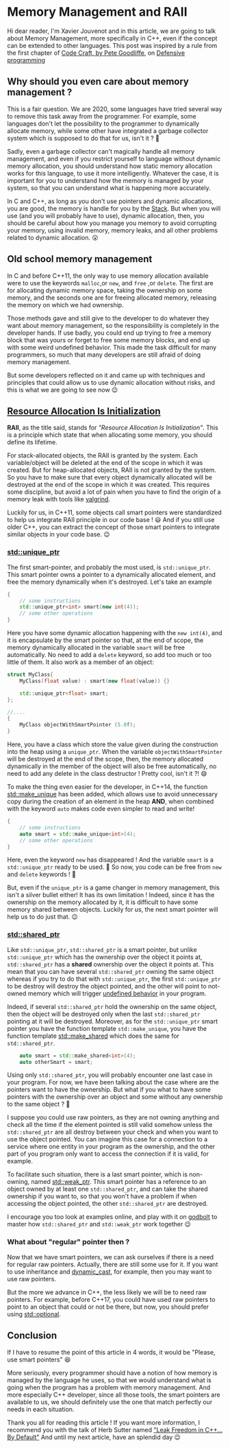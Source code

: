 # Memory Management and RAII

Hi dear reader, I'm Xavier Jouvenot and in this article, we are going to talk about Memory Management, more specifically in C++, even if the concept can be extended to other languages. This post was inspired by a rule from the first chapter of [Code Craft, by Pete Goodliffe](https://amzn.to/2ZrTaHQ), on [Defensive programming](https://10xlearner.com/2020/01/06/defensive-programming-code-craft/)

## Why should you even care about memory management ?

This is a fair question.
We are 2020, some languages have tried several way to remove this task away from the programmer. For example, some languages don't let the possibility to the programmer to dynamically allocate memory, while some other have integrated a garbage collector system which is supposed to do that for us, isn't it ? 🤔

Sadly, even a garbage collector can't magically handle all memory management, and even if you restrict yourself to language without dynamic memory allocation, you should understand how static memory allocation works for this language, to use it more intelligently. Whatever the case, it is important for you to understand how the memory is managed by your system, so that you can understand what is happening more accurately.

In C and C++, as long as you don't use pointers and dynamic allocations, you are good, the memory is handle for you by the [Stack](https://en.wikipedia.org/wiki/Stack-based_memory_allocation). But when you will use (and you will probably have to use), dynamic allocation, then, you should be careful about how you manage you memory to avoid corrupting your memory, using invalid memory, memory leaks, and all other problems related to dynamic allocation. 😮

## Old school memory management

In C and before C++11, the only way to use memory allocation available were to use the keywords `malloc`,or `new`, and `free` ,or `delete`.
The first are for allocating dynamic memory space, taking the ownership on some memory, and the seconds one are for freeing allocated memory, releasing the memory on which we had ownership.

Those methods gave and still give to the developer to do whatever they want about memory management, so the responsibility is completely in the developer hands. If use badly, you could end up trying to free a memory block that was yours or forget to free some memory blocks, and end up with some weird undefined behavior. This made the task difficult for many programmers, so much that many developers are still afraid of doing memory management.

But some developers reflected on it and came up with techniques and principles that could allow us to use dynamic allocation without risks, and this is what we are going to see now 😉

## [Resource Allocation Is Initialization](https://en.wikipedia.org/wiki/Resource_acquisition_is_initialization)

**RAII**, as the title said, stands for *"Resource Allocation Is Initialization"*.
This is a principle which state that when allocating some memory, you should define its lifetime.

For stack-allocated objects, the RAII is granted by the system.
Each variable/object will be deleted at the end of the scope in which it was created.
But for heap-allocated objects, RAII is not granted by the system.
So you have to make sure that every object dynamically allocated will be destroyed at the end of the scope in which it was created.
This requires some discipline, but avoid a lot of pain when you have to find the origin of a memory leak with tools like [valgrind](https://valgrind.org/).

Luckily for us, in C++11, some objects call smart pointers were standardized to help us integrate RAII principle in our code base ! 😃
And if you still use older C++, you can extract the concept of those smart pointers to integrate similar objects in your code base. 😉

### [std::unique_ptr](https://en.cppreference.com/w/cpp/memory/unique_ptr)

The first smart-pointer, and probably the most used, is `std::unique_ptr`.
This smart pointer owns a pointer to a dynamically allocated element, and free the memory dynamically when it's destroyed.
Let's take an example

```c++
{
    // some instructions
    std::unique_ptr<int> smart(new int(4));
    // some other operations
}
```

Here you have some dynamic allocation happening with the `new int(4)`, and it is encapsulate by the smart pointer so that, at the end of scope, the memory dynamically allocated in the variable `smart` will be free automatically. No need to add a `delete` keyword, so add too much or too little of them.
It also work as a member of an object:

```c++
struct MyClass{
    MyClass(float value) : smart(new float(value)) {}

    std::unique_ptr<float> smart;
};

//....
{
    MyClass objectWithSmartPointer (5.0f);
}
```

Here, you have a class which store the value given during the construction into the heap using a `unique_ptr`.
When the variable `objectWithSmartPointer` will be destroyed at the end of the scope, then, the memory allocated dynamically in the member of the object will also be free automatically, no need to add any delete in the class destructor ! Pretty cool, isn't it ?! 😄

To make the thing even easier for the developer, in C++14, the function [std::make_unique](https://en.cppreference.com/w/cpp/memory/unique_ptr/make_unique) has been added, which allows use to avoid unnecessary copy during the creation of an element in the heap **AND**, when combined with the keyword `auto` makes code even simpler to read and write!

```c++
{
    // some instructions
    auto smart = std::make_unique<int>(4);
    // some other operations
}
```

Here, even the keyword `new` has disappeared ! And the variable `smart` is a `std::unique_ptr` ready to be used. 🙂
So now, you code can be free from `new` and `delete` keywords ! 🍾

But, even if the `unique_ptr` is a game changer in memory management, this isn't a silver bullet either! It has its own limitation !
Indeed, since it has the ownership on the memory allocated by it, it is difficult to have some memory shared between objects. Luckily for us, the next smart pointer will help us to do just that. 😉

### [std::shared_ptr](https://en.cppreference.com/w/cpp/memory/shared_ptr)

Like `std::unique_ptr`, `std::shared_ptr` is a smart pointer, but unlike `std::unique_ptr` which has the ownership over the object it points at, `std::shared_ptr` has a **shared** ownership over the object it points at.
This mean that you can have several `std::shared_ptr` owning the same object whereas if you try to do that with `std::unique_ptr`, the first `std::unique_ptr` to be destroy will destroy the object pointed, and the other will point to not-owned memory which will trigger [undefined behavior](https://en.cppreference.com/w/cpp/language/ub) in your program.

Indeed, if several `std::shared_ptr` hold the ownership on the same object, then the object will be destroyed only when the last `std::shared_ptr` pointing at it will be destroyed.
Moreover, as for the `std::unique_ptr` smart pointer you have the function template `std::make_unique`, you have the function template [std::make_shared](https://en.cppreference.com/w/cpp/memory/shared_ptr/make_shared) which does the same for `std::shared_ptr`.

```c++
    auto smart = std::make_shared<int>(4);
    auto otherSmart = smart;
```

Using only `std::shared_ptr`, you will probably encounter one last case in your program.
For now, we have been talking about the case where are the pointers want to have the ownership.
But what if you what to have some pointers with the ownership over an object and some without any ownership to the same object ? 🤔

I suppose you could use raw pointers, as they are not owning anything and check all the time if the element pointed is still valid somehow unless the `std::shared_ptr` are all destroy between your check and when you want to use the object pointed. You can imagine this case for a connection to a service where one entity in your program as the ownership, and the other part of you program only want to access the connection if it is valid, for example.

To facilitate such situation, there is a last smart pointer, which is non-owning, named [std::weak_ptr](https://en.cppreference.com/w/cpp/memory/weak_ptr). This smart pointer has a reference to an object owned by at least one `std::shared_ptr`, and can take the shared ownership if you want to, so that you won't have a problem if when accessing the object pointed, the other `std::shared_ptr` are destroyed.

I encourage you too look at examples online, and play with it on [godbolt](https://godbolt.org/) to master how `std::shared_ptr` and `std::weak_ptr` work together 😉

### What about "regular" pointer then ?

Now that we have smart pointers, we can ask ourselves if there is a need for regular raw pointers.
Actually, there are still some use for it. If you want to use inheritance and [dynamic_cast](https://en.cppreference.com/w/cpp/language/dynamic_cast), for example, then you may want to use raw pointers.

But the more we advance in C++, the less likely we will be to need raw pointers.
For example, before C++17, you could have used raw pointers to point to an object that could or not be there, but now, you should prefer using [std::optional](https://en.cppreference.com/w/cpp/utility/optional).

## Conclusion

If I have to resume the point of this article in 4 words, it would be "Please, use smart pointers" 😆

More seriously, every programmer should have a notion of how memory is managed by the language he uses, so that we would understand what is going when the program has a problem with memory management. And more especially C++ developer, since all those tools, the smart pointers are available to us, we should definitely use the one that match perfectly our needs in each situation.

Thank you all for reading this article ! If you want more information, I recommend you with the talk of Herb Sutter named ["Leak Freedom in C++... By Default"](https://youtu.be/JfmTagWcqoE)
And until my next article, have an splendid day 😉

